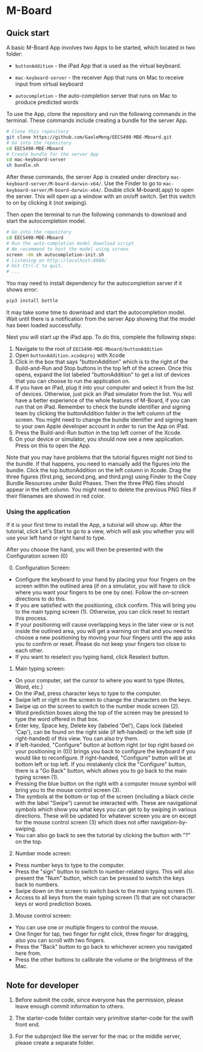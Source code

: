 # M-Board

## Quick start

A basic M-Board App involves two Apps to be started, which located in two folder:

- `buttonAddition` - the iPad App that is used as the virtual keyboard.

- `mac-keyboard-server` - the receiver App that runs on Mac to receive input from virtual keyboard

- `autocompletion` - the auto-completion server that runs on Mac to produce predicted words

To use the App, clone the repository and run the following commands in the terminal. These commands include creating a bundle for the server App.

```bash
# Clone this repository
git clone https://github.com/GaoleMeng/EECS498-MDE-Mboard.git
# Go into the repository
cd EECS498-MDE-Mboard
# Create bundle for the server App
cd mac-keyboard-server
sh bundle.sh
```

After these commands, the server App is created under directory `mac-keyboard-server/M-board-darwin-x64/`. Use the Finder to go to `mac-keyboard-server/M-board-darwin-x64/`. Double click M-board(.app) to open the server. This will open up a window with an on/off switch. Set this switch to on by clicking it (not swiping). 

Then open the terminal to run the following commands to download and start the autocompletion model. 

```bash
# Go into the repository
cd EECS498-MDE-Mboard
# Run the auto-completion model download script
# We recommend to host the model using screen
screen -dm sh autocompletion-init.sh
# Listening on http://localhost:8080/
# Hit Ctrl-C to quit.
# ...
```

You may need to install dependency for the autocompletion server if it shows error:
```bash
pip3 install bottle
```

It may take some time to download and start the autocompletion model. Wait until there is a notification from the server App showing that the model has been loaded successfully. 

Next you will start up the iPad app. To do this, complete the following steps:
1. Navigate to the root of `EECS498-MDE-Mboard/buttonAddition`
2. Open `buttonAddition.xcodeproj` with Xcode
3. Click in the box that says "buttonAddition" which is to the right of the Build-and-Run and Stop buttons in the top left of the screen. Once this opens, expand the list labeled "buttonAddition" to get a list of devices that you can choose to run the application on.
4. If you have an iPad, plug it into your computer and select it from the list of devices. Otherwise, just pick an iPad simulator from the list. You will have a better experience of the whole features of M-Board, if you can run that on iPad. Remember to check the bundle identifier and signing team by clicking the buttonAddition folder in the left column of the screen. You might need to change the bundle identifier and signing team to your own Apple developer account in order to run the App on iPad.
5. Press the Build-and-Run button in the top left corner of the Xcode.
6. On your device or simulator, you should now see a new application. Press on this to open the App.

Note that you may have problems that the tutorial figures might not bind to the bundle. If that happens, you need to manually add the figures into the bundle. Click the top buttonAddition on the left column in Xcode. Drag the three figures (first.png, second.png, and third.png) using Finder to the Copy Bundle Resources under Build Phases. Then the three PNG files should appear in the left column. You might need to delete the previous PNG files if their filenames are showed in red color.


### Using the application
If it is your first time to install the App, a tutorial will show up. After the tutorial, click Let's Start to go to a view, which will ask you whether you will use your left hand or right hand to type. 

After you choose the hand, you will then be presented with the Configuration screen (0)

0. Configuration Screen:
- Configure the keyboard to your hand by placing your four fingers on the screen within the outlined area (if on a simulator, you will have to click where you want your fingers to be one by one). Follow the on-screen directions to do this.
- If you are satisfied with the positioning, click confirm. This will bring you to the main typing screen (1). Otherwise, you can click reset to restart this process.
- If your positioning will cause overlapping keys in the later view or is not inside the outlined area, you will get a warning on that and you need to choose a new positioning by moving your four fingers until the app asks you to confirm or reset. Please do not keep your fingers too close to each other.
- If you want to reselect you typing hand, click Reselect button.

1. Main typing screen:
- On your computer, set the cursor to where you want to type (Notes, Word, etc.)
- On the iPad, press character keys to type to the computer.
- Swipe left or right on the screen to change the characters on the keys.
- Swipe up on the screen to switch to the number mode screen (2).
- Word prediction boxes along the top of the screen may be pressed to type the word offered in that box.
- Enter key, Space key, Delete key (labeled 'Del'), Caps lock (labeled 'Cap'), can be found on the right side (if left-handed) or the left side (if right-handed) of this view. You can also try them.
- If left-handed, "Configure" button at bottom right (or top right based on your positioning in (0)) brings you back to configure the keyboard if you would like to reconfigure. If right-handed, "Configure" button will be at bottom left or top left. If you mistakenly click the "Configure" button, there is a "Go Back" button, which allows you to go back to the main typing screen (1).
- Pressing the blue button on the right with a computer mouse symbol will bring you to the mouse control screen (3).
- The symbols at the bottom or top of the screen (including a black circle with the label "Swipe") cannot be interacted with. These are navigational symbols which show you what keys you can get to by swiping in various directions. These will be updated for whatever screen you are on except for the mouse control screen (3) which does not offer navigation-by-swiping.
- You can also go back to see the tutorial by clicking the button with "?" on the top.

2. Number mode screen:
- Press number keys to type to the computer.
- Press the "sign" button to switch to number-related signs. This will also present the "Num" button, which can be pressed to switch the keys back to numbers.
- Swipe down on the screen to switch back to the main typing screen (1).
- Access to all keys from the main typing screen (1) that are not character keys or word prediction boxes.

3. Mouse control screen:
- You can use one or multiple fingers to control the mouse.
- One finger for tap, two finger for right click, three finger for dragging, also you can scroll with two fingers.
- Press the "Back" button to go back to whichever screen you navigated here from.
- Press the other buttons to calibrate the volume or the brightness of the Mac.


## Note for developer
1. Before submit the code, since everyone has the permission, please leave enough commit information to others.

2. The starter-code folder contain very primitive starter-code for the swift front end.

3. For the subproject like the server for the mac or the middle server, please create a separate folder.
